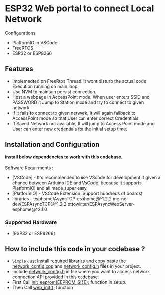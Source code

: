 # ESP32 Web portal to connect Local Network

Configurations 

- PlatformIO in VSCode
- FreeRTOS
- ESP32 or ESP8266

## Features
- Implemedted on FreeRtos Thread. It wont disturb the actual code Execution running on main loop
- Use NVM to maintain persist connection.
- Host a webpage in AccessPoint mode. When user enters SSID and PASSWORD it Jump to Station mode and try to connect to given network.
- If it fails to connect to given network, It will again fallback to AccessPoint mode so that User can enter correct Credentials.
- If Saved Network not available, It will jump to Access Point mode and User can enter new credentials for the initial setup time. 

## Installation and Configuration
#### install below dependencies to work with this codebase.
Software Requirments :
- [VSCode] - It's recommended to use VScode for development if given a chance between Arduino IDE and VsCode. because it supports PlatformIO! and all made super easy.
- [PlatformIO] - VSCode Extension (Support hundreds of boards)
- libraries - 
    esphome/AsyncTCP-esphome@^1.2.2
	me-no-dev/ESPAsyncTCP@^1.2.2
	ottowinter/ESPAsyncWebServer-esphome@^2.1.0
### Supported Hardware
- [ESP32 or ESP8266]


## How to include this code in your codebase ?
- `Simple` Just Install required libraries and copy paste the [network_config.cpp](#Files) and [network_config.h](#Files) files in your project.
- Include [network_config.h](#network_config.h) in file where you want to access network connection API provided in this codebase.
- First Call [init_eeprom(EEPROM_SIZE);](#init_eeprom) function in setup.
- Then Call [web_init();](#web_init) function 